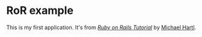 # RoR example

This is my first application.
It's from [*Ruby on Rails Tutorial*](http://railstutorial.org/)
by [Michael Hartl](http://michaelhartl.com/).
